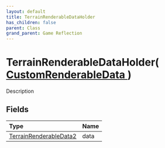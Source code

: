 ```yaml
---
layout: default
title: TerrainRenderableDataHolder
has_children: false
parent: Class
grand_parent: Game Reflection
---
```

# TerrainRenderableDataHolder( [ CustomRenderableData ](/riftbreaker-wiki/docs/game-reflection/classes/custom_renderable_data/) )
Description 

## Fields

| Type | Name |
|:----------|:--------------|
| [TerrainRenderableData2](/riftbreaker-wiki/docs/game-reflection/components/terrain_renderable_data2/) | data |

